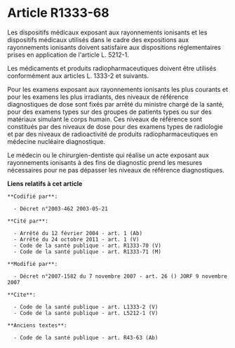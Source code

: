 # Article R1333-68

Les dispositifs médicaux exposant aux rayonnements ionisants et les dispositifs médicaux utilisés dans le cadre des
expositions aux rayonnements ionisants doivent satisfaire aux dispositions réglementaires prises en application de l'article
L. 5212-1. 

Les médicaments et produits radiopharmaceutiques doivent être utilisés conformément aux articles L. 1333-2 et suivants.

Pour les examens exposant aux rayonnements ionisants les plus courants et pour les examens les plus irradiants, des niveaux
de référence diagnostiques de dose sont fixés par arrêté du ministre chargé de la santé, pour des examens types sur des
groupes de patients types ou sur des matériaux simulant le corps humain. Ces niveaux de référence sont constitués par des
niveaux de dose pour des examens types de radiologie et par des niveaux de radioactivité de produits radiopharmaceutiques en
médecine nucléaire diagnostique. 

Le médecin ou le chirurgien-dentiste qui réalise un acte exposant aux rayonnements ionisants à des fins de diagnostic prend
les mesures nécessaires pour ne pas dépasser les niveaux de référence diagnostiques.

**Liens relatifs à cet article**

	**Codifié par**:

	  - Décret n°2003-462 2003-05-21

	**Cité par**:

	  - Arrêté du 12 février 2004 - art. 1 (Ab)
	  - Arrêté du 24 octobre 2011 - art. 1 (V)
	  - Code de la santé publique - art. R1333-70 (V)
	  - Code de la santé publique - art. R1333-71 (M)

	**Modifié par**:

	  - Décret n°2007-1582 du 7 novembre 2007 - art. 26 () JORF 9 novembre 2007

	**Cite**:

	  - Code de la santé publique - art. L1333-2 (V)
	  - Code de la santé publique - art. L5212-1 (V)

	**Anciens textes**:

	  - Code de la santé publique - art. R43-63 (Ab)
